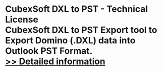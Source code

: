 # CubexSoft DXL to PST - Technical License<br />CubexSoft DXL to PST Export tool to Export Domino (.DXL) data into Outlook PST Format.<br />[>> Detailed information](https://secure.shareit.com/shareit/product.html?productid=300784206&affiliateid=200057808)